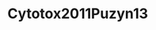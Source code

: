 <a name="material" />

# Cytotox2011Puzyn13
<script type="application/ld+json">
  {
    "@context": "https://schema.org/",
    "@type": "ChemicalSubstance",
    "http://purl.org/dc/terms/conformsTo":
      {
        "@type": "CreativeWork",
        "@id": "https://bioschemas.org/profiles/ChemicalSubstance/0.4-RELEASE/"
      },
    "@id": "https://egonw.github.io/nanowiki/nanowiki13.html#material",
    "name": "Cytotox2011Puzyn13",
    "sameAs: "http://127.0.0.1/mediawiki/index.php/Special:URIResolver/Cytotox2011Puzyn13"
  }
</script>

